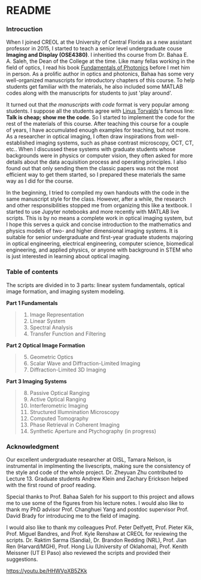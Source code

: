 # README #

### Introcuction ###
When I joined CREOL at the University of Central Florida as a new assistant professor in 2015, I started to teach a senior level undergraduate couse **Imaging and Display (OSE4380)**. I inheritied ths course from Dr. Bahaa E. A. Saleh, the Dean of the College at the time. Like many fellas working in the field of optics, I read his book [Fundamentals of Photonics](https://www.wiley.com/en-us/Fundamentals+of+Photonics%2C+2+Volume+Set%2C+3rd+Edition-p-9781119506874) before I met him in person. As a prolific author in optics and photonics, Bahaa has some very well-organized manuscripts for introductory chapters of this course. To help students get familiar with the materials, he also included some MATLAB codes along with the manuscripts for students to just 'play around'.   

It turned out that *the manuscripts with code* format is very popular among students. I suppose all the students agree with [Linus Torvalds](https://en.wikipedia.org/wiki/Linus_Torvalds)'s famous line: **Talk is cheap; show me the code**. So I started to implement the code for the rest of the materials of this course. After teaching this course for a couple of years, I have accumulated enough examples for teaching, but not more. As a researcher in optical imaging, I often draw inspirations from well-established imaging systems, such as phase contrast microscopy, OCT, CT, etc.. When I discussed these systems with graduate students whose backgrounds were in physics or computer vision, they often asked for more details about the data acquisition process and operating principles. I also found out that only sending them the classic papers was not the most efficient way to get them started, so I prepared these materials the same way as I did for the course. 

In the beginning, I tried to compiled my own handouts with the code in the same manuscript style for the class. However, after a while, the research and other responsibilities stopped me from organizing this like a textbook. I started to use Jupyter notebooks and more recently with MATLAB live scripts. This is by no means a complete work in optical imaging system, but I hope this serves a quick and concise introduction to the mathematics and physics models of two- and  higher dimensional imaging systems. It is suitable for senior undergraduate and first-year graduate students majoring in optical engineering, electrical engineering, computer science, biomedical engineering, and applied physics, or anyone with background in STEM who is just interested in learning about optical imaging.

### Table of contents ###
The scripts are divided in to 3 parts: linear system fundamentals, optical image formation, and imaging system modeling.  

**Part 1 Fundamentals** 
> 1. Image Representation
> 1. Linear System
> 1. Spectral Analysis
> 1. Transfer Function and Filtering 

**Part 2 Optical Image Formation**
> 5. Geometric Optics
> 1. Scalar Wave and Diffraction-Limited Imaging
> 1. Diffraction-Limited 3D Imaging

**Part 3 Imaging Systems**
> 8. Passive Optical Ranging 
> 1. Active Optical Ranging 
> 1. Interferometric Imaging
> 1. Structured Illumnination Microscopy
> 1. Computed Tomography
> 1. Phase Retrieval in Coherent Imaging
> 1. Synthetic Aperture and Ptychography (in progress)


### Acknowledgment ###
Our excellent undergraduate researcher at OISL, Tamara Nelson, is instrumental in implmenting the livescripts, making sure the consistency of the style and code of the whole project. Dr. Zheyuan Zhu contributed to Lecture 13. Graduate students Andrew Klein and Zachary Erickson helped with the first round of proof reading. 

Special thanks to Prof. Bahaa Saleh for his support to this project and allows me to use some of the figures from his lecture notes. I would also like to thank my PhD advisor Prof. Changhuei Yang and postdoc supervisor Prof. David Brady for introducing me to the field of imaging. 

I would also like to thank my colleagues Prof. Peter Delfyett, Prof. Pieter Kik, Prof. Miguel Bandres, and Prof. Kyle Renshaw at CREOL for reviewing the scripts. Dr. Raktim Sarma (Sandia), Dr. Brandon Redding (NRL), Prof. Jian Ren (Harvard/MGH), Prof. Hong Liu (University of Oklahoma), Prof. Kenith Meissner (UT El Paso) also reviewed the scripts and provided their suggestions.

https://youtu.be/HHWVpXB5ZKk